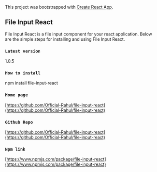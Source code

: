 This project was bootstrapped with [Create React App](https://github.com/facebook/create-react-app).

## File Input React

File Input React is a file input component for your react application.
Below are the simple steps for installing and using File Input React.

### `Latest version`

1.0.5

### `How to install`

npm install file-input-react

### `Home page`

[https://github.com/Official-Rahul/file-input-react](https://github.com/Official-Rahul/file-input-react)

### `Github Repo`

[https://github.com/Official-Rahul/file-input-react](https://github.com/Official-Rahul/file-input-react)

### `Npm link`

[https://www.npmjs.com/package/file-input-react](https://www.npmjs.com/package/file-input-react)